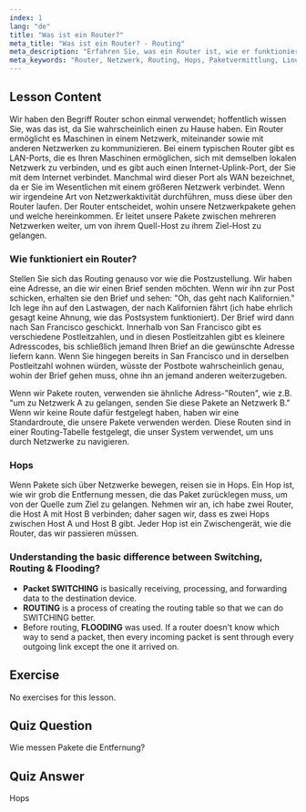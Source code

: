 ```yaml
---
index: 1
lang: "de"
title: "Was ist ein Router?"
meta_title: "Was ist ein Router? - Routing"
meta_description: "Erfahren Sie, was ein Router ist, wie er funktioniert und welche Rolle er in der Netzwerktechnik spielt. Verstehen Sie Routing, Hops und Paketlieferung für Anfänger."
meta_keywords: "Router, Netzwerk, Routing, Hops, Paketvermittlung, Linux-Netzwerk, Anfänger-Tutorial, Netzwerk-Leitfaden"
---
```


## Lesson Content

Wir haben den Begriff Router schon einmal verwendet; hoffentlich wissen Sie, was das ist, da Sie wahrscheinlich einen zu Hause haben. Ein Router ermöglicht es Maschinen in einem Netzwerk, miteinander sowie mit anderen Netzwerken zu kommunizieren. Bei einem typischen Router gibt es LAN-Ports, die es Ihren Maschinen ermöglichen, sich mit demselben lokalen Netzwerk zu verbinden, und es gibt auch einen Internet-Uplink-Port, der Sie mit dem Internet verbindet. Manchmal wird dieser Port als WAN bezeichnet, da er Sie im Wesentlichen mit einem größeren Netzwerk verbindet. Wenn wir irgendeine Art von Netzwerkaktivität durchführen, muss diese über den Router laufen. Der Router entscheidet, wohin unsere Netzwerkpakete gehen und welche hereinkommen. Er leitet unsere Pakete zwischen mehreren Netzwerken weiter, um von ihrem Quell-Host zu ihrem Ziel-Host zu gelangen.

### Wie funktioniert ein Router?

Stellen Sie sich das Routing genauso vor wie die Postzustellung. Wir haben eine Adresse, an die wir einen Brief senden möchten. Wenn wir ihn zur Post schicken, erhalten sie den Brief und sehen: "Oh, das geht nach Kalifornien." Ich lege ihn auf den Lastwagen, der nach Kalifornien fährt (ich habe ehrlich gesagt keine Ahnung, wie das Postsystem funktioniert). Der Brief wird dann nach San Francisco geschickt. Innerhalb von San Francisco gibt es verschiedene Postleitzahlen, und in diesen Postleitzahlen gibt es kleinere Adresscodes, bis schließlich jemand Ihren Brief an die gewünschte Adresse liefern kann. Wenn Sie hingegen bereits in San Francisco und in derselben Postleitzahl wohnen würden, wüsste der Postbote wahrscheinlich genau, wohin der Brief gehen muss, ohne ihn an jemand anderen weiterzugeben.

Wenn wir Pakete routen, verwenden sie ähnliche Adress-"Routen", wie z.B. "um zu Netzwerk A zu gelangen, senden Sie diese Pakete an Netzwerk B." Wenn wir keine Route dafür festgelegt haben, haben wir eine Standardroute, die unsere Pakete verwenden werden. Diese Routen sind in einer Routing-Tabelle festgelegt, die unser System verwendet, um uns durch Netzwerke zu navigieren.

### Hops

Wenn Pakete sich über Netzwerke bewegen, reisen sie in Hops. Ein Hop ist, wie wir grob die Entfernung messen, die das Paket zurücklegen muss, um von der Quelle zum Ziel zu gelangen. Nehmen wir an, ich habe zwei Router, die Host A mit Host B verbinden; daher sagen wir, dass es zwei Hops zwischen Host A und Host B gibt. Jeder Hop ist ein Zwischengerät, wie die Router, das wir passieren müssen.

### Understanding the basic difference between Switching, Routing & Flooding?

- **Packet SWITCHING** is basically receiving, processing, and forwarding data to the destination device.
- **ROUTING** is a process of creating the routing table so that we can do SWITCHING better.
- Before routing, **FLOODING** was used. If a router doesn't know which way to send a packet, then every incoming packet is sent through every outgoing link except the one it arrived on.

## Exercise

No exercises for this lesson.

## Quiz Question

Wie messen Pakete die Entfernung?

## Quiz Answer

Hops
